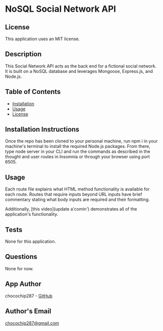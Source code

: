 # NoSQL Social Network API

## License

This application uses an MIT license.

## Description

This Social Network API acts as the back end for a fictional social network. It is built on a NoSQL database and leverages Mongoose, Express.js, and Node.js.

## Table of Contents

* [Installation](#installation)
* [Usage](#usage)
* [License](#license)

## Installation Instructions

Once the repo has been cloned to your personal machine, run npm i in your machine's terminal to install the required Node.js packages. From there, type node server in your CLI and run the commands as described in the thought and user routes in Insomnia or through your browser using port 6505.

## Usage

Each route file explains what HTML method functionality is available for each route. Routes that require inputs beyond URL inputs have brief commentary stating what body inputs are required and their formatting.

Additionally, [this video](update a'comin') demonstrates all of the application's functionality.

## Tests

None for this application.

## Questions

None for now.

## App Author

chocochip287 - [GitHub](https://github.com/chocochip287)

## Author's Email

chocochip287@gmail.com